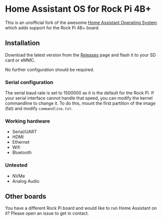 # Home Assistant OS for Rock Pi 4B+

This is an unofficial fork of the awesome [Home Assistant Operating System](https://github.com/home-assistant/operating-system) which adds support for the Rock Pi 4B+ board.

## Installation

Download the latest version from the [Releases](https://github.com/citruz/haos-rockpi/releases) page and flash it to your SD card or eMMC.

No further configuration should be required.

### Serial configuration

The serial baud rate is set to 1500000 as it is the default for the Rock Pi. If your serial interface cannot handle that speed, you can modify the kernel commandline to change it. To do this, mount the first partition of the image (fat) and modify `commandline.txt`.

### Working hardware

- Serial/UART
- HDMI
- Ethernet
- Wifi
- Bluetooth

### Untested

- NVMe
- Analog Audio

## Other boards

You have a different Rock Pi board and would like to run Home Assistant on it? Please open an issue to get in contact.
